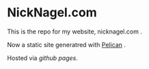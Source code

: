 # NickNagel.com 

This is the repo for my website, nicknagel.com . 

Now a static site generatred with [Pelican](http://getpelican.com) .

Hosted via *github pages*.


